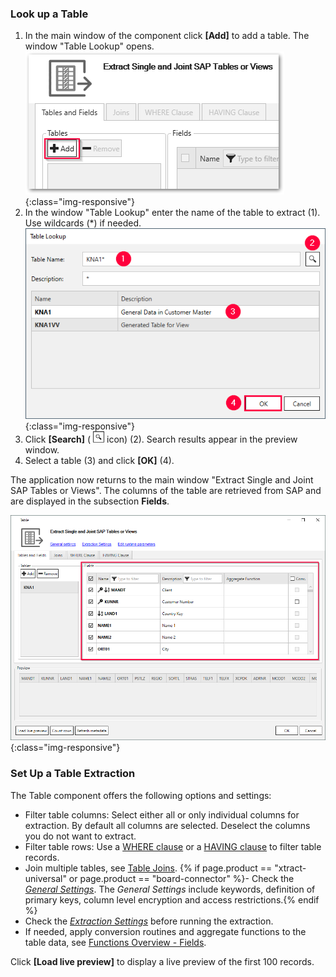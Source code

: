 

### Look up a Table
1. In the main window of the component click **[Add]** to add a table. The window "Table Lookup" opens.<br>
![table_main-window_add](/img/content/table/table_main-window_add.png){:class="img-responsive"}
2. In the window "Table Lookup" enter the name of the table to extract (1). Use wildcards (*) if needed.<br>
![Look-Up-Table](/img/content/table/table_look-up.png){:class="img-responsive"}
3. Click **[Search]** ( ![magnifying-glass](/img/content/icons/magnifying-glass.png) icon) (2).
Search results appear in the preview window.
4. Select a table (3) and click **[OK]** (4). <br>

The application now returns to the main window "Extract Single and Joint SAP Tables or Views".
The columns of the table are retrieved from SAP and are displayed in the subsection **Fields**.  

![Table-Form](/img/content/table/table_fields_filter2.png){:class="img-responsive"}

<!---
All relevant metadata information of the table retrieved from SAP are displayed in the subsection **Fields**.  
![Table-Form](/img/content/table/table_fields_filter.png){:class="img-responsive"}

| Number | Element / Description | 
|:------------|:----- |
| 1 | Field selection, filtering   |  
| 2  |   Filter fields  |  
| 3  |  Conversion Routine - Conversion routines stored in the Data Dictionary for the respective fields of the table. |   
| 4 | Preview window, result of the conversion    |
-->

### Set Up a Table Extraction

The Table component offers the following options and settings:
- Filter table columns: Select either all or only individual columns for extraction. By default all columns are selected. Deselect the columns you do not want to extract.
- Filter table rows: Use a [WHERE clause](./where-clause) or a [HAVING clause](./having-clause) to filter table records.
- Join multiple tables, see [Table Joins](./table-joins).
{% if page.product == "xtract-universal" or page.product == "board-connector" %}- Check the [*General Settings*](./general-settings). The *General Settings* include keywords, definition of primary keys, column level encryption and access restrictions.{% endif %}
- Check the [*Extraction Settings*](./extraction-settings) before running the extraction.
- If needed, apply conversion routines and aggregate functions to the table data, see [Functions Overview - Fields](./tables-and-fields#fields).

Click **[Load live preview]** to display a live preview of the first 100 records.
